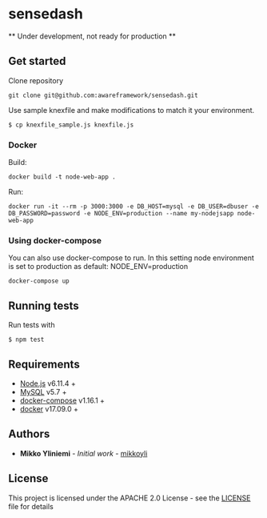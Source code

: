 # sensedash

** Under development, not ready for production **

## Get started

Clone repository
```console
git clone git@github.com:awareframework/sensedash.git
```

Use sample knexfile and make modifications to match it your environment.
```console
$ cp knexfile_sample.js knexfile.js
```

### Docker

Build:
```console
docker build -t node-web-app .
```

Run:
```console
docker run -it --rm -p 3000:3000 -e DB_HOST=mysql -e DB_USER=dbuser -e DB_PASSWORD=password -e NODE_ENV=production --name my-nodejsapp node-web-app
```

### Using docker-compose

You can also use docker-compose to run.
In this setting node environment is set to production as default: NODE_ENV=production

```console
docker-compose up
```

## Running tests

Run tests with
```console
$ npm test
```

## Requirements

* [Node.js](https://nodejs.org/en/) v6.11.4 +
* [MySQL](https://www.mysql.com/) v5.7 +
* [docker-compose](https://docs.docker.com/compose/) v1.16.1 +
* [docker](https://www.docker.com/) v17.09.0 +

## Authors

* **Mikko Yliniemi** - *Initial work* - [mikkoyli](https://github.com/mikkoyli)

## License

This project is licensed under the APACHE 2.0 License - see the [LICENSE](LICENSE) file for details

